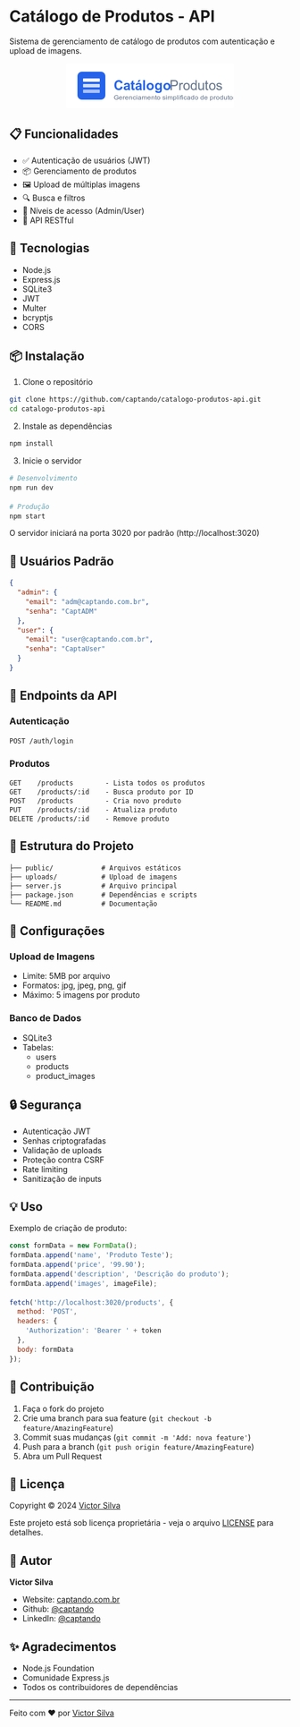 # Catálogo de Produtos - API

Sistema de gerenciamento de catálogo de produtos com autenticação e upload de imagens.

<div align="center">
  <img src="public/logo.png" alt="Logo Catálogo de Produtos" width="300">
</div>

## 📋 Funcionalidades

- ✅ Autenticação de usuários (JWT)
- 📦 Gerenciamento de produtos
- 🖼️ Upload de múltiplas imagens
- 🔍 Busca e filtros
- 👥 Níveis de acesso (Admin/User)
- 📱 API RESTful

## 🚀 Tecnologias

- Node.js
- Express.js
- SQLite3
- JWT
- Multer
- bcryptjs
- CORS

## 📦 Instalação

1. Clone o repositório
```bash
git clone https://github.com/captando/catalogo-produtos-api.git
cd catalogo-produtos-api
```

2. Instale as dependências
```bash
npm install
```

3. Inicie o servidor
```bash
# Desenvolvimento
npm run dev

# Produção
npm start
```

O servidor iniciará na porta 3020 por padrão (http://localhost:3020)

## 👥 Usuários Padrão

```json
{
  "admin": {
    "email": "adm@captando.com.br",
    "senha": "CaptADM"
  },
  "user": {
    "email": "user@captando.com.br",
    "senha": "CaptaUser"
  }
}
```

## 🔗 Endpoints da API

### Autenticação
```
POST /auth/login
```

### Produtos
```
GET    /products        - Lista todos os produtos
GET    /products/:id    - Busca produto por ID
POST   /products        - Cria novo produto
PUT    /products/:id    - Atualiza produto
DELETE /products/:id    - Remove produto
```

## 📁 Estrutura do Projeto

```
├── public/            # Arquivos estáticos
├── uploads/           # Upload de imagens
├── server.js          # Arquivo principal
├── package.json       # Dependências e scripts
└── README.md          # Documentação
```

## 📝 Configurações

### Upload de Imagens
- Limite: 5MB por arquivo
- Formatos: jpg, jpeg, png, gif
- Máximo: 5 imagens por produto

### Banco de Dados
- SQLite3
- Tabelas:
  - users
  - products
  - product_images

## 🔒 Segurança

- Autenticação JWT
- Senhas criptografadas
- Validação de uploads
- Proteção contra CSRF
- Rate limiting
- Sanitização de inputs

## 💡 Uso

Exemplo de criação de produto:

```javascript
const formData = new FormData();
formData.append('name', 'Produto Teste');
formData.append('price', '99.90');
formData.append('description', 'Descrição do produto');
formData.append('images', imageFile);

fetch('http://localhost:3020/products', {
  method: 'POST',
  headers: {
    'Authorization': 'Bearer ' + token
  },
  body: formData
});
```

## 🤝 Contribuição

1. Faça o fork do projeto
2. Crie uma branch para sua feature (`git checkout -b feature/AmazingFeature`)
3. Commit suas mudanças (`git commit -m 'Add: nova feature'`)
4. Push para a branch (`git push origin feature/AmazingFeature`)
5. Abra um Pull Request

## 📄 Licença

Copyright © 2024 [Victor Silva](https://captando.com.br)

Este projeto está sob licença proprietária - veja o arquivo [LICENSE](LICENSE) para detalhes.

## 👤 Autor

**Victor Silva**

* Website: [captando.com.br](https://captando.com.br)
* Github: [@captando](https://github.com/captando)
* LinkedIn: [@captando](https://linkedin.com/in/captando)

## ✨ Agradecimentos

- Node.js Foundation
- Comunidade Express.js
- Todos os contribuidores de dependências

---
Feito com ❤️ por [Victor Silva](https://captando.com.br)